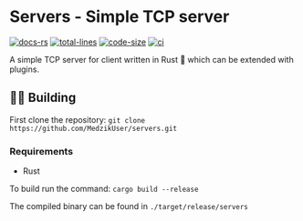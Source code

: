 # Servers - Simple TCP server

[docs-rs]: https://img.shields.io/badge/docs.rs-66c2a5?style=for-the-badge&labelColor=555555&logo=docs.rs
[total-lines]: https://img.shields.io/tokei/lines/github/MedzikUser/servers?style=for-the-badge&logo=github&color=fede00
[code-size]: https://img.shields.io/github/languages/code-size/MedzikUser/servers?style=for-the-badge&color=c8df52&logo=github
[ci]: https://img.shields.io/github/workflow/status/MedzikUser/servers/Rust/main?style=for-the-badge

[![docs-rs]](https://servers.medzik.xyz)
[![total-lines]](https://github.com/MedzikUser/servers)
[![code-size]](https://github.com/MedzikUser/servers)
[![ci]](https://github.com/MedzikUser/servers/actions/workflows/build.yml)

A simple TCP server for client written in Rust 🦀 which can be extended with plugins.

## 👨‍💻 Building

First clone the repository: `git clone https://github.com/MedzikUser/servers.git`

### Requirements
- Rust

To build run the command: `cargo build --release`

The compiled binary can be found in `./target/release/servers`
